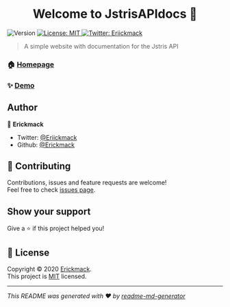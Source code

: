 <h1 align="center">Welcome to JstrisAPIdocs 👋</h1>
<p>
  <img alt="Version" src="https://img.shields.io/badge/version-1.4.2-blue.svg?cacheSeconds=2592000" />
  <a href="https://github.com/erickmack/JstrisAPIdocs/blob/master/LICENSE" target="_blank">
    <img alt="License: MIT" src="https://img.shields.io/badge/License-MIT-yellow.svg" />
  </a>
  <a href="https://twitter.com/Eriickmack" target="_blank">
    <img alt="Twitter: Eriickmack" src="https://img.shields.io/twitter/follow/Eriickmack.svg?style=social" />
  </a>
</p>

> A simple website with documentation for the Jstris API

### 🏠 [Homepage](https://github.com/erickmack/JstrisAPIdocs)

### ✨ [Demo](https://erickmack.github.io/JstrisAPIdocs/#/)

## Author

👤 **Erickmack**

* Twitter: [@Eriickmack](https://twitter.com/Eriickmack)
* Github: [@Erickmack](https://github.com/Erickmack)

## 🤝 Contributing

Contributions, issues and feature requests are welcome!<br />Feel free to check [issues page](https://github.com/erickmack/JstrisAPIdocs/issues). 

## Show your support

Give a ⭐️ if this project helped you!

## 📝 License

Copyright © 2020 [Erickmack](https://github.com/Erickmack).<br />
This project is [MIT](https://github.com/erickmack/JstrisAPIdocs/blob/master/LICENSE) licensed.

***
_This README was generated with ❤️ by [readme-md-generator](https://github.com/kefranabg/readme-md-generator)_